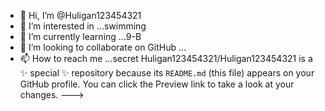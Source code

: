 - 👋 Hi, I’m @Huligan123454321
- 👀 I’m interested in ...swimming
- 🌱 I’m currently learning ...9-B
- 💞️ I’m looking to collaborate on GitHub ...
- 📫 How to reach me ...secret
Huligan123454321/Huligan123454321 is a ✨ special ✨ repository because its `README.md` (this file) appears on your GitHub profile.
You can click the Preview link to take a look at your changes.
--->
